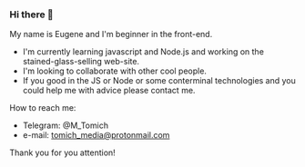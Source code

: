 ### Hi there 👋

My name is Eugene and I'm beginner in the front-end.
* I'm currently learning javascript and Node.js and working on the stained-glass-selling web-site.
* I'm looking to collaborate with other cool people.
* If you good in the JS or Node or some conterminal technologies and you could help me with advice please contact me.

How to reach me: 
* Telegram: @M_Tomich
* e-mail: tomich_media@protonmail.com


<it>Thank you for you attention!</it>

<!--
**epotapp/epotapp** is a ✨ _special_ ✨ repository because its `README.md` (this file) appears on your GitHub profile.

Here are some ideas to get you started:

- 🔭 I’m currently working on ...
- 🌱 I’m currently learning ...
- 👯 I’m looking to collaborate on ...
- 🤔 I’m looking for help with ...
- 💬 Ask me about ...
- 📫 How to reach me: ...
- 😄 Pronouns: ...
- ⚡ Fun fact: ...
-->
